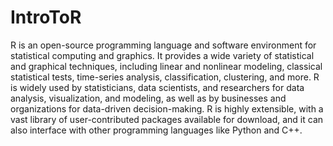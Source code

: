 # IntroToR

R is an open-source programming language and software environment for statistical computing and graphics. It provides a wide variety of statistical and graphical techniques, including linear and nonlinear modeling, classical statistical tests, time-series analysis, classification, clustering, and more. R is widely used by statisticians, data scientists, and researchers for data analysis, visualization, and modeling, as well as by businesses and organizations for data-driven decision-making. R is highly extensible, with a vast library of user-contributed packages available for download, and it can also interface with other programming languages like Python and C++.
